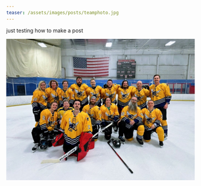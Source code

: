 ```yaml
---
teaser: /assets/images/posts/teamphoto.jpg
---
```


just testing how to make a post


![Here's a picture](/assets/images/posts/teamphoto.jpg)